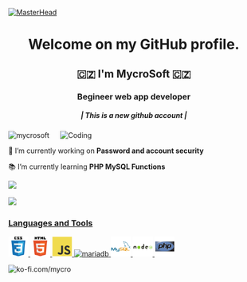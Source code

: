 [![MasterHead](https://i.imgur.com/QqpWUlv.png)]()
<h1 align="center">Welcome on my GitHub profile.</h1>
<h2 align="center">🇨🇿 I'm MycroSoft 🇨🇿</h2>
<h3 align="center">Begineer web app developer</h3>
<h5 align="center"> | This is a new github account | </h5>


<img class="myIMG" align="right" alt="Coding" width="400" src="https://i.pinimg.com/originals/e4/26/70/e426702edf874b181aced1e2fa5c6cde.gif">
<p align="left"> <img src="https://komarev.com/ghpvc/?username=mycrosoft&label=Profile%20views&color=0e75b6&style=flat" alt="mycrosoft" /> </p>

💾 I’m currently working on **Password and account security**

📚 I’m currently learning **PHP MySQL Functions** 

<a alihing="left" href="https://mycrosoft.gitbook.io/book/"><img src="https://i.imgur.com/1nweJZx.png" width="250"></a>

<img src="https://i.imgur.com/VXi9VEd.png"  width="250">

<h3 align="left"><u>Languages and Tools</u></h3>
<p align="left"> <a href="https://www.w3schools.com/css/" target="_blank" rel="noreferrer"> <img src="https://raw.githubusercontent.com/devicons/devicon/master/icons/css3/css3-original-wordmark.svg" alt="css3" width="40" height="40"/> </a> <a href="https://www.w3.org/html/" target="_blank" rel="noreferrer"> <img src="https://raw.githubusercontent.com/devicons/devicon/master/icons/html5/html5-original-wordmark.svg" alt="html5" width="40" height="40"/> </a> <a href="https://developer.mozilla.org/en-US/docs/Web/JavaScript" target="_blank" rel="noreferrer"> <img src="https://raw.githubusercontent.com/devicons/devicon/master/icons/javascript/javascript-original.svg" alt="javascript" width="40" height="40"/> </a> <a href="https://mariadb.org/" target="_blank" rel="noreferrer"> <img src="https://www.vectorlogo.zone/logos/mariadb/mariadb-icon.svg" alt="mariadb" width="40" height="40"/> </a> <a href="https://www.mysql.com/" target="_blank" rel="noreferrer"> <img src="https://raw.githubusercontent.com/devicons/devicon/master/icons/mysql/mysql-original-wordmark.svg" alt="mysql" width="40" height="40"/> </a> <a href="https://nodejs.org" target="_blank" rel="noreferrer"> <img src="https://raw.githubusercontent.com/devicons/devicon/master/icons/nodejs/nodejs-original-wordmark.svg" alt="nodejs" width="40" height="40"/> </a> <a href="https://www.php.net" target="_blank" rel="noreferrer"> <img src="https://raw.githubusercontent.com/devicons/devicon/master/icons/php/php-original.svg" alt="php" width="40" height="40"/> </a> </p>

<p><a href="https://ko-fi.com/ko-fi.com/mycro"> <img align="left" src="https://cdn.ko-fi.com/cdn/kofi3.png?v=3" height="50" width="210" alt="ko-fi.com/mycro" /></a></p><br><br>


